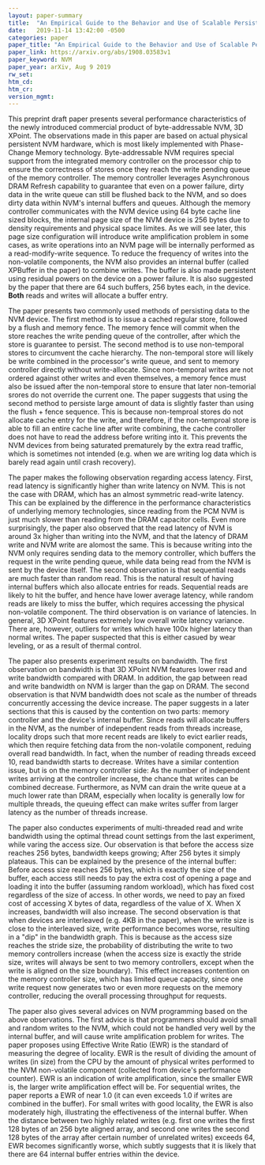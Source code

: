 ```yaml
---
layout: paper-summary
title:  "An Empirical Guide to the Behavior and Use of Scalable Persistent Memory"
date:   2019-11-14 13:42:00 -0500
categories: paper
paper_title: "An Empirical Guide to the Behavior and Use of Scalable Persistent Memory"
paper_link: https://arxiv.org/abs/1908.03583v1
paper_keyword: NVM
paper_year: arXiv, Aug 9 2019
rw_set:
htm_cd:
htm_cr:
version_mgmt:
---
```


This preprint draft paper presents several performance characteristics of the newly introduced commercial product of 
byte-addressable NVM, 3D XPoint. The observations made in this paper are based on actual physical persistent NVM hardware, 
which is most likely implemented with Phase-Change Memory technology. Byte-addressable NVM requires special support
from the integrated memory controller on the processor chip to ensure the correctness of stores once they reach
the write pending queue of the memory controller. The memory controller leverages Asynchronous DRAM Refresh capability
to guarantee that even on a power failure, dirty data in the write queue can still be flushed back to the NVM, and so does
dirty data within NVM's internal buffers and queues. Although the memory controller communicates with the NVM device
using 64 byte cache line sized blocks, the internal page size of the NVM device is 256 bytes due to density requirements
and physical space limites. As we will see later, this page size configuration will introduce write amplification
problem in some cases, as write operations into an NVM page will be internally performed as a read-modify-write sequence. 
To reduce the frequency of writes into the non-volatile components, the NVM also provides an internal buffer (called XPBuffer
in the paper) to combine writes. The buffer is also made persistent using residual powers on the device on a power failure. 
It is also suggested by the paper that there are 64 such buffers, 256 bytes each, in the device. **Both** reads and writes 
will allocate a buffer entry. 

The paper presents two commonly used methods of persisting data to the NVM device. The first method is to issue a cached
regular store, followed by a flush and memory fence. The memory fence will commit when the store reaches the write 
pending queue of the controller, after which the store is guarantee to persist. The second method is to use non-temporal
stores to circumvent the cache hierarchy. The non-temporal store will likely be write combined in the processor's write queue,
and sent to memory controller directly without write-allocate. Since non-temporal writes are not ordered against other
writes and even themselves, a memory fence must also be issued after the non-temporal store to ensure that later non-temorial
srores do not override the current one. The paper suggests that using the second method to persiste large amount of data 
is slightly faster than using the flush + fence sequence. This is because non-temproal stores do not allocate cache entry
for the write, and therefore, if the non-temproal store is able to fill an entire cache line after write combining,
the cache controller does not have to read the address before writing into it. This prevents the NVM devices from being
saturated prematurely by the extra read traffic, which is sometimes not intended (e.g. when we are writing log data
which is barely read again until crash recovery).

The paper makes the following observation regarding access latency. First, read latency is significantly higher than write
latency on NVM. This is not the case with DRAM, which has an almost symmetric read-write latency. This can be explained 
by the difference in the performance characteristics of underlying memory technologies, since reading from the PCM NVM
is just much slower than reading from the DRAM capacitor cells. Even more surprisingly, the paper also observed that 
the read latency of NVM is around 3x higher than writing into the NVM, and that the latency of DRAM write and NVM write
are alomost the same. This is because writing into the NVM only requires sending data to the memory controller, which buffers
the request in the write pending queue, while data being read from the NVM is sent by the device itself. The second observation
is that sequential reads are much faster than random read. This is the natural result of having internal buffers which
also allocate entries for reads. Sequential reads are likely to hit the buffer, and hence have lower average latency,
while random reads are likely to miss the buffer, which requires accessing the physical non-volatile component. The third
observation is on variance of latencies. In general, 3D XPoint features extremely low overall write latency variance. There 
are, however, outliers for writes which have 100x higher latency than normal writes. The paper suspected that this is either
casued by wear leveling, or as a result of thermal control.

The paper also presents experiment results on bandwidth. The first observation on bandwidth is that 3D XPoint NVM features
lower read and write bandwidth compared with DRAM. In addition, the gap between read and write bandwidth on NVM is larger
than the gap on DRAM. The second observation is that NVM bandwidth does not scale as the number of threads concurrently
accessing the device increase. The paper suggests in a later sections that this is caused by the contention on two parts:
memory controller and the device's internal buffer. Since reads will allocate buffers in the NVM, as the number of independent
reads from threads increase, locality drops such that more recent reads are likely to evict earlier reads, which then 
require fetching data from the non-volatile component, reduing overall read bandwidth. In fact, when the number of reading
threads exceed 10, read bandwidth starts to decrease. Writes have a similar contention issue, but is on the memory controller
side: As the number of independent writes arriving at the controller increase, the chance that writes can be combined decrease.
Furthermore, as NVM can drain the write queue at a much lower rate than DRAM, especially when locality is generally low
for multiple threads, the queuing effect can make writes suffer from larger latency as the number of threads increase.

The paper also conductes experiments of multi-threaded read and write bandwidth using the optimal thread count settings
from the last experiment, while varing the access size. Our observation is that before the access size reaches 256 bytes,
bandwidth keeps growing; After 256 bytes it simply plateaus. This can be explained by the presence of the internal buffer:
Before access size reaches 256 bytes, which is exactly the size of the buffer, each access still needs to pay the 
extra cost of opening a page and loading it into the buffer (assuming random workload), which has fixed cost regardless
of the size of access. In other words, we need to pay an fixed cost of accessing X bytes of data, regardless of the 
value of X. When X increases, bandwidth will also increase. The second observation is that when devices are interleaved
(e.g. 4KB in the paper), when the write size is close to the interleaved size, write performance becomes worse, resulting
in a "dip" in the bandwidth graph. This is because as the access size reaches the stride size, the probability of distributing
the write to two memory controllers increase (when the access size is exactly the stride size, writes will always be sent 
to two memory controllers, except when the write is aligned on the size boundary). This effect increases contention on
the memory controller size, which has limited queue capacity, since one write request now generates two or even more 
requests on the memory controller, reducing the overall processing throughput for requests. 

The paper also gives several advices on NVM programming based on the above observations. The first advice is that programmers
should avoid small and random writes to the NVM, which could not be handled very well by the internal buffer, and will
cause write amplification problem for writes. The paper proposes using Effective Write Ratio (EWR) is the standard of 
measuring the degree of locality. EWR is the result of dividing the amount of writes (in size) from the CPU by the amount
of physical writes performed to the NVM non-volatile component (collected from device's performance counter). EWR is an 
indication of write amplification, since the smaller EWR is, the larger write amplification effect will be. For sequential
writes, the paper reports a EWR of near 1.0 (it can even exceeds 1.0 if writes are combined in the buffer). For small writes
with good locality, the EWR is also moderately high, illustrating the effectiveness of the internal buffer. When the distance
between two highly related writes (e.g. first one writes the first 128 bytes of an 256 byte aligned array, and second one
writes the second 128 bytes of the array after certain number of unrelated writes) exceeds 64, EWR becomes significantly
worse, which subtly suggests that it is likely that there are 64 internal buffer entries within the device.